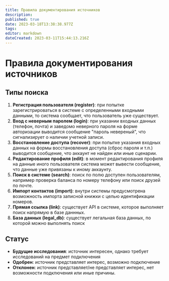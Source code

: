 ```yaml
---
title: Правила документирования источников
description: 
published: true
date: 2023-03-18T13:38:38.977Z
tags: 
editor: markdown
dateCreated: 2023-03-11T15:44:13.216Z
---
```


# Правила документирования источников


## Типы поиска
1. **Регистрация пользователя (register)**: при попытке зарегистрироваться в системе с определенными входными данными, то система сообщает, что пользователь уже существует.
1. **Вход с неверным паролем (login)**: при указании входных данных (телефон, почта) и заведомо неверного пароля на форме авторизации выводится сообщение "пароль невереный", что сигнализирует о наличии учетной записи.
1. **Восстановление доступа (recover)**: при попытке указания входных данных на формы восстановления доступа (сброс пароля и т.п.) выводится сообщение, что аккаунт не найден или иные сценарии. 
1. **Редактирование профиля (edit)**: в момент редактирования профиля на данные иного пользователя система может вывести сообщение, что данные уже привязаны к иному аккаунту.
1. **Поиск в системе (search)**: поиск по полю доступен пользователям, например проверка баланса по номеру телефону или поиск друзей по почте.
1. **Импорт контактов (import)**: внутри системы предусмотрена возможность импорта записной книжки с целью идентификации номеров.
1. **Прямая ссылка (link)**: существует API в системе, которое выполняет поиск напрямую в базе даннных.
1. **База данных (legal_db)**: существует легальная база данных, по которой можно выполнять поиск


## Статус
- **Будущие исследования**: источник интересен, однако требует исследований на предмет подключения
- **Одобрен**: источник представляет интерес, возможно подключение
- **Отклонен**: источник представляет/не представляет интерес, нет возможности подключения или иные причины. 

